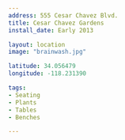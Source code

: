 ```yaml
---
address: 555 Cesar Chavez Blvd. 
title: Cesar Chavez Gardens
install_date: Early 2013

layout: location
image: "brainwash.jpg"

latitude: 34.056479
longitude: -118.231390

tags:	
- Seating
- Plants
- Tables
- Benches

---
```

